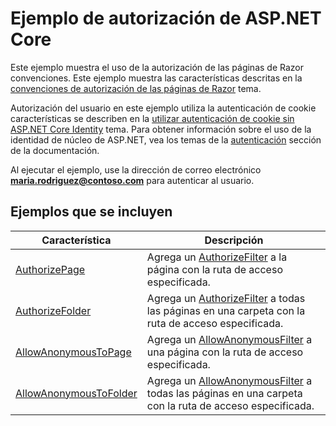 # <a name="aspnet-core-authorization-sample"></a>Ejemplo de autorización de ASP.NET Core

Este ejemplo muestra el uso de la autorización de las páginas de Razor convenciones. Este ejemplo muestra las características descritas en la [convenciones de autorización de las páginas de Razor](https://docs.microsoft.com/aspnet/core/security/authorization/razor-pages-authorization) tema.

Autorización del usuario en este ejemplo utiliza la autenticación de cookie características se describen en la [utilizar autenticación de cookie sin ASP.NET Core Identity](https://docs.microsoft.com/aspnet/core/security/authentication/cookie) tema. Para obtener información sobre el uso de la identidad de núcleo de ASP.NET, vea los temas de la [autenticación](https://docs.microsoft.com/aspnet/core/security/authentication/index) sección de la documentación.

Al ejecutar el ejemplo, use la dirección de correo electrónico **maria.rodriguez@contoso.com** para autenticar al usuario.

## <a name="examples-in-this-sample"></a>Ejemplos que se incluyen

| Característica | Descripción |
| --- | --- |
| [AuthorizePage](https://docs.microsoft.com/dotnet/api/microsoft.extensions.dependencyinjection.pageconventioncollectionextensions.authorizepage) | Agrega un [AuthorizeFilter](https://docs.microsoft.com/dotnet/api/microsoft.aspnetcore.mvc.authorization.authorizefilter) a la página con la ruta de acceso especificada. |
| [AuthorizeFolder](https://docs.microsoft.com/dotnet/api/microsoft.extensions.dependencyinjection.pageconventioncollectionextensions.authorizefolder) | Agrega un [AuthorizeFilter](https://docs.microsoft.com/dotnet/api/microsoft.aspnetcore.mvc.authorization.authorizefilter) a todas las páginas en una carpeta con la ruta de acceso especificada. |
| [AllowAnonymousToPage](https://docs.microsoft.com/dotnet/api/microsoft.extensions.dependencyinjection.pageconventioncollectionextensions.allowanonymoustopage) | Agrega un [AllowAnonymousFilter](https://docs.microsoft.com/dotnet/api/microsoft.aspnetcore.mvc.authorization.allowanonymousfilter) a una página con la ruta de acceso especificada. |
| [AllowAnonymousToFolder](https://docs.microsoft.com/dotnet/api/microsoft.extensions.dependencyinjection.pageconventioncollectionextensions.allowanonymoustofolder) | Agrega un [AllowAnonymousFilter](https://docs.microsoft.com/dotnet/api/microsoft.aspnetcore.mvc.authorization.allowanonymousfilter) a todas las páginas en una carpeta con la ruta de acceso especificada. |
